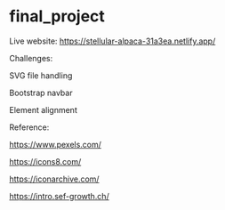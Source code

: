 # final_project

Live website: https://stellular-alpaca-31a3ea.netlify.app/

Challenges:

SVG file handling

Bootstrap navbar

Element alignment

Reference:

https://www.pexels.com/

https://icons8.com/

https://iconarchive.com/

https://intro.sef-growth.ch/